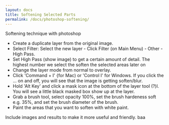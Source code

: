 ```yaml
---
layout: docs
title: Softening Selected Parts
permalink: /docs/photoshop-softening/
---
```


Softening technique with photoshop
<ul>
<li>Create a duplicate layer from the original image.</li>
<li>Select Filter: Select the new layer - Click Filter (on Main Menu) - Other - High Pass. </li>
<li>Set High Pass (show image) to get a certain amount of detail. The highest number we select the soften the selected areas later on</li>
<li>Change the layer mode from normal to overlay.</li>
<li>Click 'Command + I' {for Mac) or 'Control I' for Windows. If you click the ... on and off, you will see that the image is getting soften/blur. </li>
<li>Hold 'Alt Key' and click a mask icon at the bottom of the layer tool (?)l. You will see a little black masked box show up at the layer.</li>
<li>Grab a brush tool, select opacity 100%, set the brush hardeness soft e.g. 35%, and set the brush diameter of the brush. 
<li>Paint the areas that you want to soften with white paint.
</ul>

Include images and results to make it more useful and friendly. baa